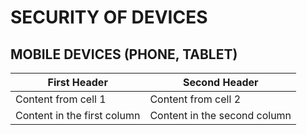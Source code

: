 # SECURITY OF DEVICES

## MOBILE DEVICES (PHONE, TABLET)

First Header | Second Header
------------ | -------------
Content from cell 1 | Content from cell 2
Content in the first column | Content in the second column
